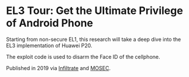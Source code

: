 # EL3 Tour: Get the Ultimate Privilege of Android Phone

Starting from non-secure EL1, this research will take a deep dive into the EL3 implementation of Huawei P20. 

The exploit code is used to disarm the Face ID of the cellphone.

Published in 2019 via [Infiltrate](https://vimeo.com/335948808) and [MOSEC](https://www.mosec.org/2019/).